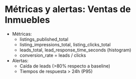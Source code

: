 # Métricas y alertas: Ventas de Inmuebles

- Métricas:
  - listings_published_total
  - listing_impressions_total, listing_clicks_total
  - leads_total, lead_response_time_seconds (histogram)
  - conversion_rate = leads / clicks
- Alertas:
  - Caída de leads (>80% respecto a baseline)
  - Tiempos de respuesta > 24h (P95)
